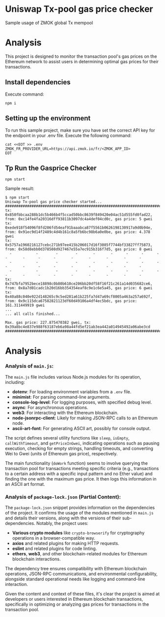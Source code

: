 # Uniswap Tx-pool gas price checker
Sample usage of ZMOK global Tx mempool

# Analysis
This project is designed to monitor the transaction pool's gas prices on the Ethereum network to assist users in determining optimal gas prices for their transactions.

## Install dependencies
Execute command:

```shell
npm i
```

## Setting up the environment
To run this sample project, make sure you have set the correct API key for the endpoint in your .env file. Execute the following command:

```shell
cat <<EOT >> .env
ZMOK_FR_PROVIDER_URL=https://api.zmok.io/fr/<ZMOK_APP_ID>
EOT
```

## Tp Run the Gasprice Checker
```shell
npm start
```
Sample result:

```
$ npm start
Uniswap Tx-pool gas price checker started...
###############################################################################################################################################################
tx: 0x850fbbcaa288b1dc5b466b4f5ccad50bbc8639f849420e04ac51d555fd0fad22, from: 0xc14fe4fa20316dff93811b3097dc4a4def04cd0c, gas price: 5 gwei
tx: 0xede918f54096f8fd206fd54eaf91baaabca87f5561b0626198130917a9d0b94e, from: 0x91ec9d14f2489c4d4b161c8a5fb6bc98b6a0e0be, gas price: 4.378 gwei
tx: 0x5757a1960216127cebc271b97ee415b206017d16f3085f7744bf33827ff75873, from: 0x58d8ebb0d378508d927467e55a7ec915b316f7d5, gas price: 8 gwei
  -           -        -        -       -       -      -      -      -      -       -      -      -       -       -       -       -      -
  -           -        -        -       -       -      -      -      -      -       -      -      -       -       -       -       -      -
  -           -        -        -       -       -      -      -      -      -       -      -      -       -       -       -       -      -
tx: 0x747bfa7952bece18898c0b80b610ce206bb20df58f16f21c261a14d035682ce6, from: 0x8a7d01cadc1b20d16bb354354eaf8c9e1c6e5a45, gas price: 6 gwei
tx: 0x40a88c040e922d148265c9c5ed281a61b225fa7d47a69cf8005a463a257a692f, from: 0x9c115dca67582821123df60d49106a4df4ec5bdc, gas price: 161.311449919 gwei
...
... all calls finished...

Max. gas price: 227.875470382 gwei, tx: 0x39a8bc4e837e988f63187eb6a98a44fd5ef21ab3ea442a014945492a06abe3cd
###############################################################################################################################################################

```
# Analysis

### Analysis of `main.js`:

The `main.js` file includes various Node.js modules for its operation, including:
- **dotenv**: For loading environment variables from a `.env` file.
- **minimist**: For parsing command-line arguments.
- **console-log-level**: For logging purposes, with specified debug level.
- **async**: For asynchronous operations.
- **web3**: For interacting with the Ethereum blockchain.
- **node-jsonrpc-client**: Likely for making JSON-RPC calls to an Ethereum node.
- **ascii-art-font**: For generating ASCII art, possibly for console output.

The script defines several utility functions like `sleep`, `isEmpty`, `callWithTimeout`, and `getPriceInGwei`, indicating operations such as pausing execution, checking for empty strings, handling timeouts, and converting Wei to Gwei (units of Ethereum gas price), respectively.

The main functionality (`doWork` function) seems to involve querying the transaction pool for transactions meeting specific criteria (e.g., transactions to a certain address with a specific input pattern and no Ether value) and finding the one with the maximum gas price. It then logs this information in an ASCII art format.

### Analysis of `package-lock.json` (Partial Content):

The `package-lock.json` snippet provides information on the dependencies of the project. It confirms the usage of the modules mentioned in `main.js` and details their versions, along with the versions of their sub-dependencies. Notably, the project uses:
- **Various crypto modules** like `crypto-browserify` for cryptography operations in a browser-compatible way.
- **axios** and related plugins for making HTTP requests.
- **eslint** and related plugins for code linting.
- **ethers**, **web3**, and other blockchain-related modules for Ethereum blockchain interactions.

The dependency tree ensures compatibility with Ethereum blockchain operations, JSON-RPC communications, and environmental configurability, alongside standard operational needs like logging and command-line interaction.

Given the content and context of these files, it's clear the project is aimed at developers or users interested in Ethereum blockchain transactions, specifically in optimizing or analyzing gas prices for transactions in the transaction pool.
